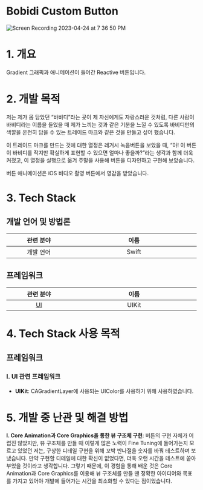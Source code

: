 # Bobidi Custom Button

![Screen Recording 2023-04-24 at 7 36 50 PM](https://user-images.githubusercontent.com/60580427/233976614-848d97cc-51fd-424e-b70d-0afd744c5308.gif)

# 1. 개요
Gradient 그래픽과 애니메이션이 들어간 Reactive 버튼입니다.

# 2. 개발 목적
저는 제가 몸 담았던 “바비디”라는 곳이 제 자신에게도 자랑스러운 것처럼, 다른 사람이 바비디라는 이름을 들었을 때 제가 느끼는 것과 같은 기분을 느낄 수 있도록 바비디만의 색깔을 온전히 담을 수 있는 트레이드 마크와 같은 것을 만들고 싶어 했습니다. 

이 트레이드 마크를 만드는 것에 대한 열정은 레거시 녹음버튼을 보았을 때, “아! 이 버튼이 바비디를 작지만 확실하게 표현할 수 있으면 얼마나 좋을까?”라는 생각과 함께 더욱 커졌고, 이 열정을 실행으로 옮겨 주말을 사용해 버튼을 디자인하고 구현해 보았습니다.

버튼 애니메이션은 iOS 비디오 촬영 버튼에서 영감을 받았습니다.

# 3. Tech Stack
## 개발 언어 및 방법론

<table width="1200px">
  <thead>
    <tr>
      <th width="400px">관련 분야</th>
      <th width="800px">이름</th>
    </tr>
  </thead>
  <tbody>
    <tr>
      <td align="center">개발 언어</td>
      <td align="center">Swift</td>
    </tr>
  </tbody>
</table>

## 프레임워크

<table width="1200px">
  <thead>
    <tr>
      <th width="400px">관련 분야</th>
      <th width="800px">이름</th>
    </tr>
  </thead>
  <tbody>
    <tr>
      <td align="center"><a href="https://github.com/JinhoLee93/portfolio/blob/main/Bobidi%20Custom%20Button%20(%40%20Bobidi%2C%20Inc)/README.md#i-ui-%EA%B4%80%EB%A0%A8-%ED%94%84%EB%A0%88%EC%9E%84%EC%9B%8C%ED%81%AC">UI</a></td>
      <td align="center">UIKit</td>
    </tr>
  </tbody>
</table>

# 4. Tech Stack 사용 목적
## 프레임워크
### I. UI 관련 프레임워크
- **UIKit**: CAGradientLayer에 사용되는 UIColor를 사용하기 위해 사용하였습니다. 

# 5. 개발 중 난관 및 해결 방법
**I. Core Animation과 Core Graphics을 통한 뷰 구조체 구현**: 버튼의 구현 자체가 어렵진 않았지만, 뷰 구조체를 만들 때 이렇게 많은 노력이 Fine Tuning에 들어가는지 모르고 있었던 저는, 구상한 디테일 구현을 위해 꼬박 반나절을 숫자를 바꿔 테스트하며 보냈습니다. 만약 구현할 디테일에 대한 확신이 없었다면, 더욱 오랜 시간을 테스트에 쏟아부었을 것이라고 생각합니다. 그렇기 때문에, 이 경험을 통해 배운 것은 Core Animation과 Core Graphics를 이용해 뷰 구조체를 만들 땐 정확한 아이디어와 목표를 가지고 있어야 개발에 들어가는 시간을 최소화할 수 있다는 점이었습니다.
